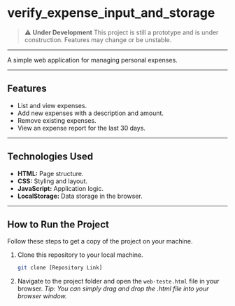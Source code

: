 # verify_expense_input_and_storage

> ⚠️ **Under Development**
> This project is still a prototype and is under construction.
> Features may change or be unstable.

---

A simple web application for managing personal expenses.

---

## Features

* List and view expenses.
* Add new expenses with a description and amount.
* Remove existing expenses.
* View an expense report for the last 30 days.

---

## Technologies Used

* **HTML:** Page structure.
* **CSS:** Styling and layout.
* **JavaScript:** Application logic.
* **LocalStorage:** Data storage in the browser.

---

## How to Run the Project

Follow these steps to get a copy of the project on your machine.

1.  Clone this repository to your local machine.
    ```bash
    git clone [Repository Link]
    ```

2.  Navigate to the project folder and open the `web-teste.html` file in your browser.
    *Tip: You can simply drag and drop the .html file into your browser window.*
